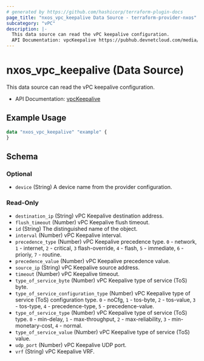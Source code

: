 ```yaml
---
# generated by https://github.com/hashicorp/terraform-plugin-docs
page_title: "nxos_vpc_keepalive Data Source - terraform-provider-nxos"
subcategory: "vPC"
description: |-
  This data source can read the vPC keepalive configuration.
  API Documentation: vpcKeepalive https://pubhub.devnetcloud.com/media/dme-docs-10-2-2/docs/System/vpc:Keepalive/
---
```


# nxos_vpc_keepalive (Data Source)

This data source can read the vPC keepalive configuration.

- API Documentation: [vpcKeepalive](https://pubhub.devnetcloud.com/media/dme-docs-10-2-2/docs/System/vpc:Keepalive/)

## Example Usage

```terraform
data "nxos_vpc_keepalive" "example" {
}
```

<!-- schema generated by tfplugindocs -->
## Schema

### Optional

- `device` (String) A device name from the provider configuration.

### Read-Only

- `destination_ip` (String) vPC Keepalive destination address.
- `flush_timeout` (Number) vPC Keepalive flush timeout.
- `id` (String) The distinguished name of the object.
- `interval` (Number) vPC Keepalive interval.
- `precedence_type` (Number) vPC Keepalive precedence type. `0` - network, `1` - internet, `2` - critical, `3` flash-override, `4` - flash, `5` - immediate, `6` - prioriy, `7` - routine.
- `precedence_value` (Number) vPC Keepalive precedence value.
- `source_ip` (String) vPC Keepalive source address.
- `timeout` (Number) vPC Keepalive timeout.
- `type_of_service_byte` (Number) vPC Keepalive type of service (ToS) byte.
- `type_of_service_configuration_type` (Number) vPC Keepalive type of service (ToS) configuration type. `0` - noCfg, `1` - tos-byte, `2` - tos-value, `3` - tos-type, `4` -  precedence-type, `5` - precedence-value.
- `type_of_service_type` (Number) vPC Keepalive type of service (ToS) type. `0` - min-delay, `1` - max-throughput, `2` - max-reliability, `3` - min-monetary-cost, `4` -  normal.
- `type_of_service_value` (Number) vPC Keepalive type of service (ToS) value.
- `udp_port` (Number) vPC Keepalive UDP port.
- `vrf` (String) vPC Keepalive VRF.

